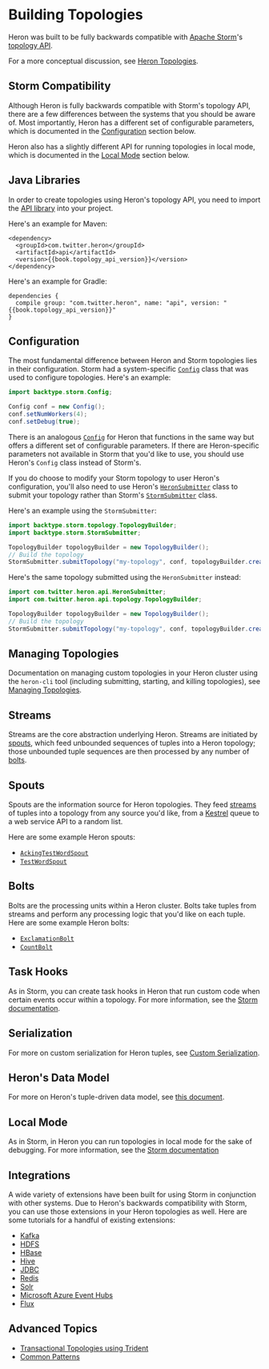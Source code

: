 # Building Topologies

Heron was built to be fully backwards compatible with [Apache
Storm](http://storm.apache.org)'s [topology
API](http://storm.apache.org/tutorial.html).

For a more conceptual discussion, see [Heron
Topologies](../concepts/topologies.html).

## Storm Compatibility

Although Heron is fully backwards compatible with Storm's topology API, there
are a few differences between the systems that you should be aware of. Most
importantly, Heron has a different set of configurable parameters, which is
documented in the [Configuration](#configuration) section below.

Heron also has a slightly different API for running topologies in local mode,
which is documented in the [Local Mode](#local-mode) section below.

## Java Libraries

In order to create topologies using Heron's topology API, you need to import the
[API library](../api/topology/index.html) into your project.

Here's an example for Maven:

<pre><code class="lang-xml">&lt;dependency&gt;
  &lt;groupId>com.twitter.heron&lt;/groupId&gt;
  &lt;artifactId>api&lt;/artifactId&gt;
  &lt;version&gt;{{book.topology_api_version}}&lt;/version&gt;
&lt;/dependency&gt;</code></pre>

Here's an example for Gradle:

<pre><code class="lang-groovy">dependencies {
  compile group: "com.twitter.heron", name: "api", version: "{{book.topology_api_version}}"
}</code></pre>

## Configuration

The most fundamental difference between Heron and Storm topologies lies in their
configuration. Storm had a system-specific
[`Config`](http://storm.apache.org/apidocs/backtype/storm/Config) class that was
used to configure topologies. Here's an example:

```java
import backtype.storm.Config;

Config conf = new Config();
conf.setNumWorkers(4);
conf.setDebug(true);
```

There is an analogous
[`Config`](../api/topology/com/twitter/heron/api/Config.html) for Heron that
functions in the same way but offers a different set of configurable parameters.
If there are Heron-specific parameters not available in Storm that you'd like to
use, you should use Heron's `Config` class instead of Storm's.

If you do choose to modify your Storm topology to user Heron's configuration,
you'll also need to use Heron's
[`HeronSubmitter`](../api/topology/com/twitter/heron/api/HeronSubmitter.html)
class to submit your topology rather than Storm's
[`StormSubmitter`](http://storm.apache.org/apidocs/backtype/storm/StormSubmitter)
class.

Here's an example using the `StormSubmitter`:

```java
import backtype.storm.topology.TopologyBuilder;
import backtype.storm.StormSubmitter;

TopologyBuilder topologyBuilder = new TopologyBuilder();
// Build the topology
StormSubmitter.submitTopology("my-topology", conf, topologyBuilder.createTopology();
```

Here's the same topology submitted using the `HeronSubmitter` instead:

```java
import com.twitter.heron.api.HeronSubmitter;
import com.twitter.heron.api.topology.TopologyBuilder;

TopologyBuilder topologyBuilder = new TopologyBuilder();
// Build the topology
StormSubmitter.submitTopology("my-topology", conf, topologyBuilder.createTopology());
```

## Managing Topologies

Documentation on managing custom topologies in your Heron cluster using the
`heron-cli` tool (including submitting, starting, and killing topologies), see
[Managing Topologies](../operators/heron-cli.html).

## Streams

Streams are the core abstraction underlying Heron. Streams are initiated by
[spouts](#spouts), which feed unbounded sequences of tuples into a Heron
topology; those unbounded tuple sequences are then processed by any number of
[bolts](#bolts).

## Spouts

Spouts are the information source for Heron topologies. They feed
[streams](#streams) of tuples into a topology from any source you'd like, from a
[Kestrel](https://twitter.github.io/kestrel/) queue to a web service API to a
random list.

Here are some example Heron spouts:

* [`AckingTestWordSpout`]({{book.root_url}}/heron/examples/src/java/com/twitter/heron/examples/AckingTopology.java#L25)
* [`TestWordSpout`]({{book.root_url}}/heron/examples/src/java/com/twitter/heron/examples/TestWordSpout.java)

## Bolts

Bolts are the processing units within a Heron cluster. Bolts take tuples
from streams and perform any processing logic that you'd like on each
tuple. Here are some example Heron bolts:

* [`ExclamationBolt`]({{book.root_url}}/heron/examples/src/java/com/twitter/heron/examples/AckingTopology.java#L61)
* [`CountBolt`]({{book.root_url}}/heron/examples/src/java/com/twitter/heron/examples/TaskHookTopology.java#L179)

## Task Hooks

As in Storm, you can create task hooks in Heron that run custom code when
certain events occur within a topology. For more information, see the [Storm
documentation](http://storm.apache.org/documentation/Hooks.html).

## Serialization

For more on custom serialization for Heron tuples, see [Custom
Serialization](serialization.html).

## Heron's Data Model

For more on Heron's tuple-driven data model, see [this
document](data-model.html).

## Local Mode

As in Storm, in Heron you can run topologies in local mode for the sake of
debugging. For more information, see the [Storm
documentation](http://storm.apache.org/tutorial#running-exclamationtopology-in-local-mode)

## Integrations

A wide variety of extensions have been built for using Storm in
conjunction with other systems. Due to Heron's backwards compatibility
with Storm, you can use those extensions in your Heron topologies as
well. Here are some tutorials for a handful of existing extensions:

* [Kafka](http://storm.apache.org/documentation/storm-kafka.html)
* [HDFS](http://storm.apache.org/documentation/storm-hdfs.html)
* [HBase](http://storm.apache.org/documentation/storm-hbase.html)
* [Hive](http://storm.apache.org/documentation/storm-hive.html)
* [JDBC](http://storm.apache.org/documentation/storm-jdbc.html)
* [Redis](http://storm.apache.org/documentation/storm-redis.html)
* [Solr](http://storm.apache.org/documentation/storm-solr.html)
* [Microsoft Azure Event
  Hubs](http://storm.apache.org/documentation/storm-eventhubs.html)
* [Flux](http://storm.apache.org/documentation/flux.html)

## Advanced Topics

* [Transactional Topologies using Trident](http://storm.apache.org/documentation/Trident-tutorial.html)
* [Common Patterns](http://storm.apache.org/documentation/Common-patterns.html)
